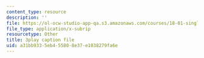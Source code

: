 ```yaml
---
content_type: resource
description: ''
file: https://ol-ocw-studio-app-qa.s3.amazonaws.com/courses/18-01-single-variable-calculus-fall-2006/a31bb9335eb455808e37e1038279fa6e_Pd2xP5zDsRw.vtt
file_type: application/x-subrip
resourcetype: Other
title: 3play caption file
uid: a31bb933-5eb4-5580-8e37-e1038279fa6e
---
```

